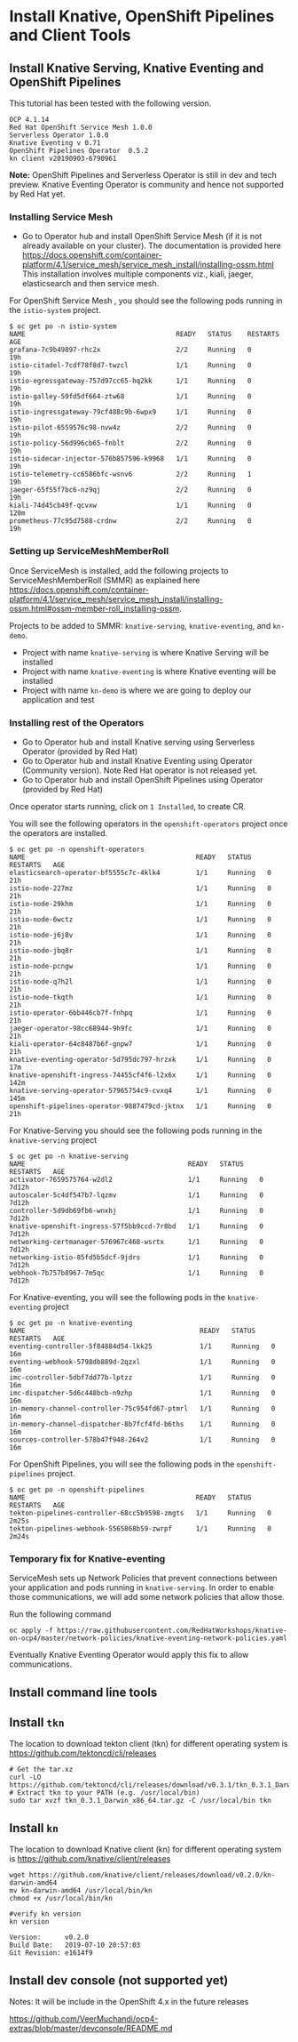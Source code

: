 # Install  Knative, OpenShift Pipelines and  Client Tools

## Install Knative Serving, Knative Eventing and OpenShift Pipelines

This tutorial has been tested with the following version.
```
OCP 4.1.14
Red Hat OpenShift Service Mesh 1.0.0
Serverless Operator 1.0.0
Knative Eventing v 0.71
OpenShift Pipelines Operator  0.5.2
kn client v20190903-6790961
```
**Note:** OpenShift Pipelines and Serverless Operator is still in dev and tech preview. Knative Eventing Operator is community and hence not supported by Red Hat yet.

### Installing Service Mesh

* Go to Operator hub and install OpenShift Service Mesh (if it is not already available on your cluster). The documentation is provided here https://docs.openshift.com/container-platform/4.1/service_mesh/service_mesh_install/installing-ossm.html  This installation involves multiple components viz., kiali, jaeger, elasticsearch and then service mesh. 

For OpenShift Service Mesh , you should see the following pods running in the `istio-system` project.

```
$ oc get po -n istio-system
NAME                                      READY   STATUS    RESTARTS   AGE
grafana-7c9b49897-rhc2x                   2/2     Running   0          19h
istio-citadel-7cdf78f8d7-twzcl            1/1     Running   0          19h
istio-egressgateway-757d97cc65-hq2kk      1/1     Running   0          19h
istio-galley-59fd5df664-ztw68             1/1     Running   0          19h
istio-ingressgateway-79cf488c9b-6wpx9     1/1     Running   0          19h
istio-pilot-6559576c98-nvw4z              2/2     Running   0          19h
istio-policy-56d996cb65-fnblt             2/2     Running   0          19h
istio-sidecar-injector-576b857596-k9968   1/1     Running   0          19h
istio-telemetry-cc6586bfc-wsnv6           2/2     Running   1          19h
jaeger-65f55f7bc6-nz9qj                   2/2     Running   0          19h
kiali-74d45cb49f-qcvxw                    1/1     Running   0          120m
prometheus-77c95d7588-crdnw               2/2     Running   0          19h
```
### Setting up ServiceMeshMemberRoll
Once ServiceMesh is installed, add the following projects to ServiceMeshMemberRoll (SMMR) as explained here https://docs.openshift.com/container-platform/4.1/service_mesh/service_mesh_install/installing-ossm.html#ossm-member-roll_installing-ossm. 

Projects to be added to SMMR: `knative-serving`, `knative-eventing`, and `kn-demo`. 
* Project with name `knative-serving` is where Knative Serving will be installed
* Project with name `knative-eventing` is where Knative eventing will be installed
* Project with name `kn-demo` is where we are going to deploy our application and test

### Installing rest of the Operators
* Go to Operator hub and install Knative serving using Serverless Operator  (provided by Red Hat)
* Go to Operator hub and install  Knative Eventing using Operator  (Community version). Note Red Hat operator is not released yet.
* Go to Operator hub and install OpenShift Pipelines using Operator (provided by Red Hat)

Once operator starts running, click on `1 Installed`, to create CR.


You will see the following operators in the `openshift-operators` project once the operators are installed.

```
$ oc get po -n openshift-operators
NAME                                           READY   STATUS    RESTARTS   AGE
elasticsearch-operator-bf5555c7c-4klk4         1/1     Running   0          21h
istio-node-227mz                               1/1     Running   0          21h
istio-node-29khm                               1/1     Running   0          21h
istio-node-6wctz                               1/1     Running   0          21h
istio-node-j6j8v                               1/1     Running   0          21h
istio-node-jbq8r                               1/1     Running   0          21h
istio-node-pcngw                               1/1     Running   0          21h
istio-node-q7h2l                               1/1     Running   0          21h
istio-node-tkqth                               1/1     Running   0          21h
istio-operator-6bb446cb7f-fnhpq                1/1     Running   0          21h
jaeger-operator-98cc68944-9h9fc                1/1     Running   0          21h
kiali-operator-64c8487b6f-gnpw7                1/1     Running   0          21h
knative-eventing-operator-5d795dc797-hrzxk     1/1     Running   0          17m
knative-openshift-ingress-74455cf4f6-l2x6x     1/1     Running   0          142m
knative-serving-operator-57965754c9-cvxq4      1/1     Running   0          145m
openshift-pipelines-operator-9887479cd-jktnx   1/1     Running   0          21h
```



For Knative-Serving you should see the following pods running in the `knative-serving` project

```
$ oc get po -n knative-serving
NAME                                         READY   STATUS    RESTARTS   AGE
activator-7659575764-w2dl2                   1/1     Running   0          7d12h
autoscaler-5c4df547b7-lqzmv                  1/1     Running   0          7d12h
controller-5d9db69fb6-wnxhj                  1/1     Running   0          7d12h
knative-openshift-ingress-57f5bb9ccd-7r8bd   1/1     Running   0          7d12h
networking-certmanager-576967c468-wsrtx      1/1     Running   0          7d12h
networking-istio-85fd5b5dcf-9jdrs            1/1     Running   0          7d12h
webhook-7b757b8967-7m5qc                     1/1     Running   0          7d12h
```


For Knative-eventing, you will see the following pods in the `knative-eventing` project

```
$ oc get po -n knative-eventing
NAME                                            READY   STATUS    RESTARTS   AGE
eventing-controller-5f84884d54-lkk25            1/1     Running   0          16m
eventing-webhook-5798db889d-2qzxl               1/1     Running   0          16m
imc-controller-5dbf7dd77b-lptzz                 1/1     Running   0          16m
imc-dispatcher-5d6c448bcb-n9zhp                 1/1     Running   0          16m
in-memory-channel-controller-75c954fd67-ptmrl   1/1     Running   0          16m
in-memory-channel-dispatcher-8b7fcf4fd-b6ths    1/1     Running   0          16m
sources-controller-578b47f948-264v2             1/1     Running   0          16m
```

For OpenShift Pipelines, you will see the following pods in the `openshift-pipelines` project.

```
$ oc get po -n openshift-pipelines
NAME                                           READY   STATUS    RESTARTS   AGE
tekton-pipelines-controller-68cc5b9598-zmgts   1/1     Running   0          2m25s
tekton-pipelines-webhook-5565868b59-zwrpf      1/1     Running   0          2m24s
```

### Temporary fix for Knative-eventing

ServiceMesh sets up Network Policies that prevent connections between your application and pods running in `knative-serving`. In order to enable those communications, we will add some network policies that allow those.

Run the following command

```
oc apply -f https://raw.githubusercontent.com/RedHatWorkshops/knative-on-ocp4/master/network-policies/knative-eventing-network-policies.yaml
```

Eventually Knative Eventing Operator would apply this fix to allow communications.

## Install command line tools

## Install `tkn`
The location to download tekton client (tkn) for different operating system is https://github.com/tektoncd/cli/releases

```
# Get the tar.xz
curl -LO https://github.com/tektoncd/cli/releases/download/v0.3.1/tkn_0.3.1_Darwin_x86_64.tar.gz
# Extract tkn to your PATH (e.g. /usr/local/bin)
sudo tar xvzf tkn_0.3.1_Darwin_x86_64.tar.gz -C /usr/local/bin tkn
```

## Install `kn`

The location to download Knative client (kn) for different operating system is https://github.com/knative/client/releases

```
wget https://github.com/knative/client/releases/download/v0.2.0/kn-darwin-amd64
mv kn-darwin-amd64 /usr/local/bin/kn
chmod +x /usr/local/bin/kn

#verify kn version
kn version

Version:      v0.2.0
Build Date:   2019-07-10 20:57:03
Git Revision: e1614f9
```

## Install dev console (not supported yet)

Notes: It will be include in the OpenShift 4.x in the future releases

https://github.com/VeerMuchandi/ocp4-extras/blob/master/devconsole/README.md
